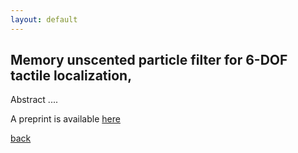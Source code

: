 ```yaml
---
layout: default
---
```


## Memory unscented particle filter for 6-DOF tactile localization,

Abstract ....

A preprint is available [here](https://arxiv.org/pdf/1607.02757.pdf)

[back](./)
